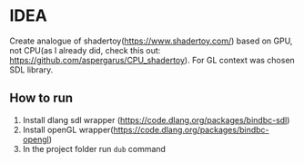 IDEA
====

Create analogue of shadertoy(https://www.shadertoy.com/) based on GPU, not CPU(as I already did, check this out: https://github.com/aspergarus/CPU_shadertoy).
For GL context was chosen SDL library.

How to run
----------

1. Install dlang sdl wrapper (https://code.dlang.org/packages/bindbc-sdl)
2. Install openGL wrapper(https://code.dlang.org/packages/bindbc-opengl)
3. In the project folder run `dub` command

